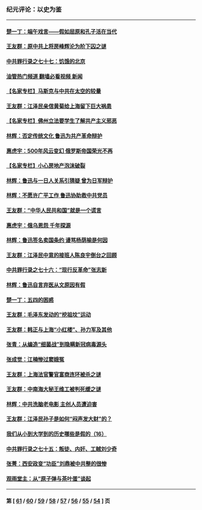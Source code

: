 ### 纪元评论：以史为鉴
---
#### [楚一丁：端午戏言——假如屈原和孔子活在当代](../../pages/nsc1028/n13751814.md?06040330) 
#### [王友群：原中共上将房峰辉沦为阶下囚之谜](../../pages/nsc1028/n13746271.md?06040330) 
#### [中共罪行录之七十七：饥饿的北京](../../pages/nsc1028/n13742533.md?06040330) 
#### [油管热门频道 翻墙必看视频 新闻](ok?06040330)
#### [【名家专栏】马斯克与中共在太空的较量](../../pages/nsc1028/n13741595.md?06040330) 
#### [王友群：江泽民亲信黄菊给上海留下巨大祸患](../../pages/nsc1028/n13738097.md?06040330) 
#### [【名家专栏】佛州立法要学生了解共产主义邪恶](../../pages/nsc1028/n13739214.md?06040330) 
#### [林辉：否定传统文化 鲁迅为共产革命辩护](../../pages/nsc1028/n13738481.md?06040330) 
#### [惠虎宇：500年风云变幻 俄罗斯帝国荣光不再](../../pages/nsc1028/n13738652.md?06040330) 
#### [【名家专栏】小心房地产泡沫破裂](../../pages/nsc1028/n13736895.md?06040330) 
#### [林辉：鲁迅与一日人关系引猜疑 曾为日军辩护](../../pages/nsc1028/n13736182.md?06040330) 
#### [林辉：不愿许广平工作 鲁迅协助救中共党员](../../pages/nsc1028/n13732075.md?06040330) 
#### [王友群：“中华人民共和国”就是一个谎言](../../pages/nsc1028/n13729052.md?06040330) 
#### [惠虎宇：俄乌恩怨 千年探源](../../pages/nsc1028/n13727306.md?06040330) 
#### [林辉：鲁迅签名卖国条约 谩骂杨荫榆是何因](../../pages/nsc1028/n13728824.md?06040330) 
#### [王友群：江泽民中意的接班人陈良宇倒台之回顾](../../pages/nsc1028/n13727137.md?06040330) 
#### [中共罪行录之七十六：“现行反革命”张志新](../../pages/nsc1028/n13726926.md?06040330) 
#### [林辉：鲁迅自言弃医从文原因有假](../../pages/nsc1028/n13727240.md?06040330) 
#### [楚一丁：五四的困惑](../../pages/nsc1028/n13725250.md?06040330) 
#### [王友群：毛泽东发动的“挖祖坟”运动](../../pages/nsc1028/n13723639.md?06040330) 
#### [王友群：韩正与上海“小红楼”、孙力军及其他](../../pages/nsc1028/n13719454.md?06040330) 
#### [张青：从编造“细菌战”到隐瞒新冠病毒源头](../../pages/nsc1028/n13713424.md?06040330) 
#### [张成觉：江楠惨过窦娥冤](../../pages/nsc1028/n13713593.md?06040330) 
#### [王友群：上海法官警官富商连环被杀之谜](../../pages/nsc1028/n13712763.md?06040330) 
#### [王友群：中南海大秘王维工被判死缓之谜](../../pages/nsc1028/n13705201.md?06040330) 
#### [林辉：中共洗脑老电影 主创人员遭迫害](../../pages/nsc1028/n13699437.md?06040330) 
#### [王友群：江泽民孙子是如何“闷声发大财”的？](../../pages/nsc1028/n13693213.md?06040330) 
#### [我们从小到大学到的历史哪些是假的（16）](../../pages/nsc1028/n13692503.md?06040330) 
#### [中共罪行录之七十五：叛徒、内奸、工贼刘少奇](../../pages/nsc1028/n13688599.md?06040330) 
#### [张菁：西安政变“功臣”刘鼎被中共整的很惨](../../pages/nsc1028/n13679371.md?06040330) 
#### [观雨堂主：从“原子弹与茶叶蛋”谈起](../../pages/nsc1028/n13677405.md?06040330) 

---
#### 第 [ [61](./61.md?06040330) / [60](./60.md?06040330) / [59](./59.md?06040330) / [58](./58.md?06040330) / [57](./57.md?06040330) / [56](./56.md?06040330) / [55](./55.md?06040330) / [54](./54.md?06040330) ] 页
